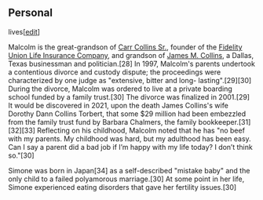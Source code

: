 ## Personal
lives[[edit](/w/index.php?title=Simone\_and\_Malcolm\_Collins&action=edit&section=5
"Edit section: Personal lives")]

Malcolm is the great-grandson of [Carr Collins Sr.](/wiki/Carr\_Collins\_Sr.
"Carr Collins Sr."), founder of the [Fidelity Union Life Insurance
Company](/wiki/Fidelity\_Union\_Life\_Insurance\_Company "Fidelity Union Life
Insurance Company"), and grandson of [James M. Collins](/wiki/James\_M.\_Collins
"James M. Collins"), a Dallas, Texas businessman and politician.[28] In 1997,
Malcolm's parents undertook a contentious divorce and custody dispute; the
proceedings were characterized by one judge as "extensive, bitter and long-
lasting".[29][30] During the divorce, Malcolm was ordered to live at a private
boarding school funded by a family trust.[30] The divorce was finalized in
2001.[29] It would be discovered in 2021, upon the death James Collins's wife
Dorothy Dann Collins Torbert, that some $29 million had been embezzled from
the family trust fund by Barbara Chalmers, the family bookkeeper.[31][32][33]
Reflecting on his childhood, Malcolm noted that he has "no beef with my
parents. My childhood was hard, but my adulthood has been easy. Can I say a
parent did a bad job if I’m happy with my life today? I don’t think so."[30]

Simone was born in Japan[34] as a self-described "mistake baby" and the only
child to a failed polyamorous marriage.[30] At some point in her life, Simone
experienced eating disorders that gave her fertility issues.[30]
